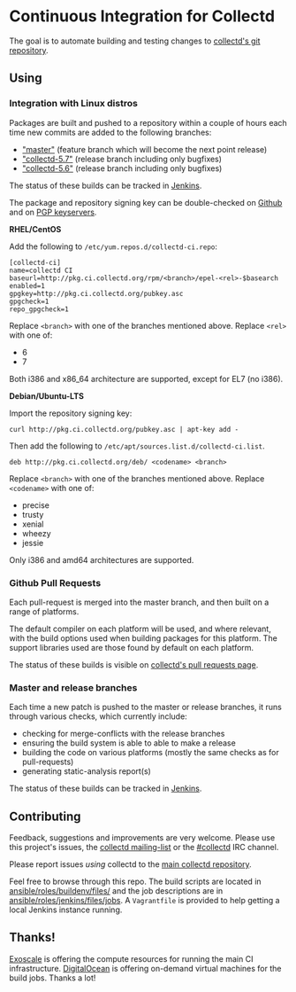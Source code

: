 # Continuous Integration for Collectd

The goal is to automate building and testing changes to
[collectd's git repository](https://github.com/collectd/collectd/).

## Using

### Integration with Linux distros

Packages are built and pushed to a repository within a couple of hours each
time new commits are added to the following branches:

* ["master"](https://github.com/collectd/collectd/tree/master/) (feature branch
  which will become the next point release)
* ["collectd-5.7"](https://github.com/collectd/collectd/tree/collectd-5.7)
  (release branch including only bugfixes)
* ["collectd-5.6"](https://github.com/collectd/collectd/tree/collectd-5.6)
  (release branch including only bugfixes)

The status of these builds can be tracked in [Jenkins](https://ci.collectd.org/view/packages/).

The package and repository signing key can be double-checked on [Github](https://raw.githubusercontent.com/collectd/collectd-ci/master/ansible/roles/pkgrepo/files/pubkey.asc) and on [PGP keyservers](http://pgp.mit.edu/pks/lookup?op=vindex&search=0x3994D24FB8543576).

**RHEL/CentOS**

Add the following to `/etc/yum.repos.d/collectd-ci.repo`:

```
[collectd-ci]
name=collectd CI
baseurl=http://pkg.ci.collectd.org/rpm/<branch>/epel-<rel>-$basearch
enabled=1
gpgkey=http://pkg.ci.collectd.org/pubkey.asc
gpgcheck=1
repo_gpgcheck=1
```

Replace `<branch>` with one of the branches mentioned above. Replace `<rel>`
with one of:

* 6
* 7

Both i386 and x86\_64 architecture are supported, except for EL7 (no i386).

**Debian/Ubuntu-LTS**

Import the repository signing key:

```
curl http://pkg.ci.collectd.org/pubkey.asc | apt-key add -
```

Then add the following to `/etc/apt/sources.list.d/collectd-ci.list`.

```
deb http://pkg.ci.collectd.org/deb/ <codename> <branch>
```

Replace `<branch>` with one of the branches mentioned above. Replace
`<codename>` with one of:

* precise
* trusty
* xenial
* wheezy
* jessie

Only i386 and amd64 architectures are supported.

### Github Pull Requests

Each pull-request is merged into the master branch, and then built on a range
of platforms.

The default compiler on each platform will be used, and where relevant, with
the build options used when building packages for this platform. The support
libraries used are those found by default on each platform.

The status of these builds is visible on [collectd's pull requests page](https://github.com/collectd/collectd/pulls).

### Master and release branches

Each time a new patch is pushed to the master or release branches, it runs
through various checks, which currently include:

* checking for merge-conflicts with the release branches
* ensuring the build system is able to able to make a release
* building the code on various platforms (mostly the same checks as for
  pull-requests)
* generating static-analysis report(s)

The status of these builds can be tracked in [Jenkins](https://ci.collectd.org/job/master-aggregation/).

## Contributing

Feedback, suggestions and improvements are very welcome. Please use this
project's issues, the [collectd
mailing-list](https://collectd.org/wiki/index.php/Mailing_list) or the
[#collectd](http://webchat.freenode.net/?channels=collectd) IRC channel.

Please report issues *using* collectd to the
[main collectd repository](https://github.com/collectd/collectd/).

Feel free to browse through this repo. The build scripts are located in
[ansible/roles/buildenv/files/](https://github.com/collectd/collectd-ci/tree/master/ansible/roles/buildenv/files)
and the job descriptions are in [ansible/roles/jenkins/files/jobs](https://github.com/collectd/collectd-ci/tree/master/ansible/roles/jenkins/files/jobs). A `Vagrantfile` is provided to help getting a local Jenkins instance running.

## Thanks!

[Exoscale](https://www.exoscale.ch/) is offering the compute resources for
running the main CI infrastructure.
[DigitalOcean](https://www.digitalocean.com/) is offering on-demand virtual
machines for the build jobs. Thanks a lot!
